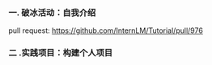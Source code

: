 ### 一. 破冰活动：自我介绍

pull request:
https://github.com/InternLM/Tutorial/pull/976

###  二 .实践项目：构建个人项目


